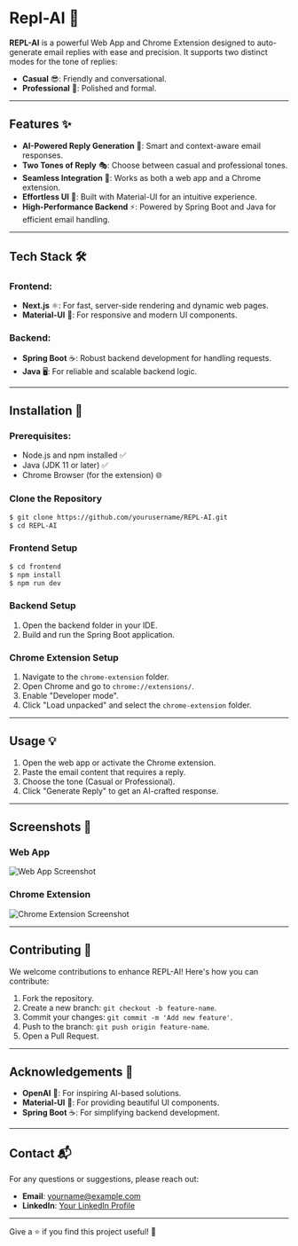 # Repl-AI 🚀

**REPL-AI** is a powerful Web App and Chrome Extension designed to auto-generate email replies with ease and precision. It supports two distinct modes for the tone of replies:

- **Casual** 😎: Friendly and conversational.
- **Professional** 💼: Polished and formal.

---

## Features ✨

- **AI-Powered Reply Generation** 🤖: Smart and context-aware email responses.
- **Two Tones of Reply** 🎭: Choose between casual and professional tones.
- **Seamless Integration** 🔗: Works as both a web app and a Chrome extension.
- **Effortless UI** 🎨: Built with Material-UI for an intuitive experience.
- **High-Performance Backend** ⚡: Powered by Spring Boot and Java for efficient email handling.

---

## Tech Stack 🛠️

### Frontend:
- **Next.js** ⚛️: For fast, server-side rendering and dynamic web pages.
- **Material-UI** 🎨: For responsive and modern UI components.

### Backend:
- **Spring Boot** ☕: Robust backend development for handling requests.
- **Java** 🖥️: For reliable and scalable backend logic.

---

## Installation 🧩

### Prerequisites:
- Node.js and npm installed ✅
- Java (JDK 11 or later) ✅
- Chrome Browser (for the extension) 🌐

### Clone the Repository
```bash
$ git clone https://github.com/yourusername/REPL-AI.git
$ cd REPL-AI
```

### Frontend Setup
```bash
$ cd frontend
$ npm install
$ npm run dev
```

### Backend Setup
1. Open the backend folder in your IDE.
2. Build and run the Spring Boot application.

### Chrome Extension Setup
1. Navigate to the `chrome-extension` folder.
2. Open Chrome and go to `chrome://extensions/`.
3. Enable "Developer mode".
4. Click "Load unpacked" and select the `chrome-extension` folder.

---

## Usage 💡

1. Open the web app or activate the Chrome extension.
2. Paste the email content that requires a reply.
3. Choose the tone (Casual or Professional).
4. Click "Generate Reply" to get an AI-crafted response.

---

## Screenshots 📸

### Web App
![Web App Screenshot](./assets/web-app-screenshot.png)

### Chrome Extension
![Chrome Extension Screenshot](./assets/chrome-extension-screenshot.png)

---

## Contributing 🤝

We welcome contributions to enhance REPL-AI! Here's how you can contribute:

1. Fork the repository.
2. Create a new branch: `git checkout -b feature-name`.
3. Commit your changes: `git commit -m 'Add new feature'`.
4. Push to the branch: `git push origin feature-name`.
5. Open a Pull Request.

---

## Acknowledgements 🌟

- **OpenAI** 🤖: For inspiring AI-based solutions.
- **Material-UI** 🎨: For providing beautiful UI components.
- **Spring Boot** ☕: For simplifying backend development.

---

## Contact 📬

For any questions or suggestions, please reach out:
- **Email**: yourname@example.com
- **LinkedIn**: [Your LinkedIn Profile](https://linkedin.com/in/yourusername)

---

Give a ⭐ if you find this project useful! 🌟

